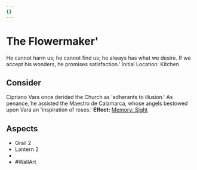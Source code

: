 ```yaml
---
{}
---
```

# The Flowermaker'
He cannot harm us; he cannot find us; he always has what we desire. If we accept his wonders, he promises satisfaction.'
Initial Location: Kitchen
## Consider
Cipriano Vara once derided the Church as 'adherants to illusion.' As penance, he assisted the Maestro de Calamarca, whose angels bestowed upon Vara an 'inspiration of roses.'
**Effect:** [Memory: Sight](https://uadaf.theevilroot.xyz/rowenarium/elements/mem.sight)
## Aspects
- Grail 2
- Lantern 2
-  
- #WallArt